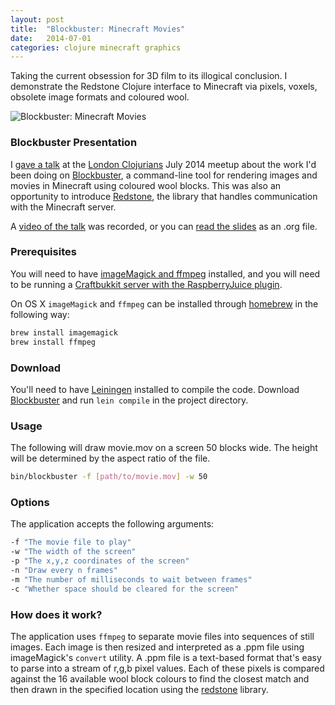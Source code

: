 ```yaml
---
layout: post
title:  "Blockbuster: Minecraft Movies"
date:   2014-07-01
categories: clojure minecraft graphics
---
```


Taking the current obsession for 3D film to its illogical
conclusion. I demonstrate the Redstone Clojure interface to Minecraft
via pixels, voxels, obsolete image formats and coloured wool.

![Blockbuster: Minecraft Movies](https://s3-eu-west-1.amazonaws.com/henrygarner.com/assets/images/blockbuster.jpg)

### Blockbuster Presentation

I
[gave a talk](https://skillsmatter.com/skillscasts/5406-blockbuster-minecraft-movies)
at the [London Clojurians](http://londonclojurians.org/) July 2014
meetup about the work I'd been doing on
[Blockbuster](https://github.com/henrygarner/blockbuster), a
command-line  tool for rendering images and movies in Minecraft using coloured
wool blocks. This was also an opportunity to introduce
[Redstone](https://github.com/henrygarner/redstone), the library that
handles communication with the Minecraft server.


A
[video of the talk](https://skillsmatter.com/skillscasts/5406-blockbuster-minecraft-movies)
was recorded, or you can
[read the slides](https://github.com/henrygarner/ldnclj-talk-july-2014/blob/master/talk.org)
as an .org file. 

### Prerequisites

You will need to have [imageMagick and ffmpeg](http://brew.sh)
installed, and you will need to be running a
[Craftbukkit server with the RaspberryJuice plugin](http://blog.lostbearlabs.com/2013/04/25/using-the-minecraft-api-without-a-raspberry-pi-craftbukkit-and-raspberryjuice/).

On OS X `imageMagick` and `ffmpeg` can be installed through
[homebrew](http://brew.sh) in the following way:

```sh
brew install imagemagick
brew install ffmpeg
```

### Download

You'll need to have [Leiningen](http://leiningen.org/) installed to compile the code. Download [Blockbuster](https://github.com/henrygarner/blockbuster) and run
`lein compile` in the project directory.


### Usage

The following will draw movie.mov on a screen 50 blocks wide. The
height will be determined by the aspect ratio of the file.

```sh
bin/blockbuster -f [path/to/movie.mov] -w 50
```

### Options

The application accepts the following arguments:

```sh
-f "The movie file to play"
-w "The width of the screen"
-p "The x,y,z coordinates of the screen"
-n "Draw every n frames"
-m "The number of milliseconds to wait between frames"
-c "Whether space should be cleared for the screen"
```

### How does it work?

The application uses `ffmpeg` to separate movie files into sequences of
still images. Each image is then resized and interpreted as a .ppm
file using imageMagick's `convert` utility. A .ppm file is a
text-based format that's easy to parse into a stream of r,g,b pixel
values. Each of these pixels is compared against the 16 available wool block
colours to find the closest match and then drawn in the
specified location using the
[redstone](http://github.com/henrygarner/redstone) library.
